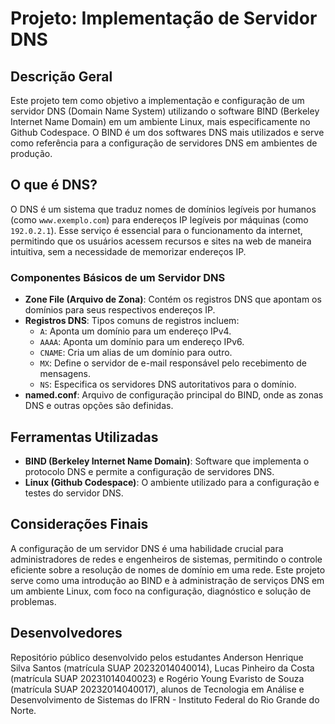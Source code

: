 # Projeto: Implementação de Servidor DNS

## Descrição Geral

Este projeto tem como objetivo a implementação e configuração de um servidor DNS (Domain Name System) utilizando o software BIND (Berkeley Internet Name Domain) em um ambiente Linux, mais especificamente no Github Codespace. O BIND é um dos softwares DNS mais utilizados e serve como referência para a configuração de servidores DNS em ambientes de produção.

## O que é DNS?

O DNS é um sistema que traduz nomes de domínios legíveis por humanos (como `www.exemplo.com`) para endereços IP legíveis por máquinas (como `192.0.2.1`). Esse serviço é essencial para o funcionamento da internet, permitindo que os usuários acessem recursos e sites na web de maneira intuitiva, sem a necessidade de memorizar endereços IP.

### Componentes Básicos de um Servidor DNS

- **Zone File (Arquivo de Zona)**: Contém os registros DNS que apontam os domínios para seus respectivos endereços IP.
- **Registros DNS**: Tipos comuns de registros incluem:
  - `A`: Aponta um domínio para um endereço IPv4.
  - `AAAA`: Aponta um domínio para um endereço IPv6.
  - `CNAME`: Cria um alias de um domínio para outro.
  - `MX`: Define o servidor de e-mail responsável pelo recebimento de mensagens.
  - `NS`: Especifica os servidores DNS autoritativos para o domínio.
- **named.conf**: Arquivo de configuração principal do BIND, onde as zonas DNS e outras opções são definidas.

## Ferramentas Utilizadas

- **BIND (Berkeley Internet Name Domain)**: Software que implementa o protocolo DNS e permite a configuração de servidores DNS.
- **Linux (Github Codespace)**: O ambiente utilizado para a configuração e testes do servidor DNS.

## Considerações Finais
A configuração de um servidor DNS é uma habilidade crucial para administradores de redes e engenheiros de sistemas, permitindo o controle eficiente sobre a resolução de nomes de domínio em uma rede. Este projeto serve como uma introdução ao BIND e à administração de serviços DNS em um ambiente Linux, com foco na configuração, diagnóstico e solução de problemas.

## Desenvolvedores
Repositório público desenvolvido pelos estudantes Anderson Henrique Silva Santos	(matrícula SUAP 20232014040014), Lucas Pinheiro da Costa (matrícula SUAP 20231014040023) e Rogério Young Evaristo de Souza	(matrícula SUAP 20232014040017), alunos de Tecnologia em Análise e Desenvolvimento de Sistemas do IFRN - Instituto Federal do Rio Grande do Norte.
